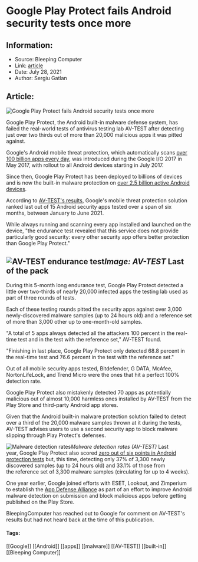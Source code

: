 # Google Play Protect fails Android security tests once more
### 

## Information:
+ Source: Bleeping Computer
+ Link: [article](https://www.bleepingcomputer.com/news/security/google-play-protect-fails-android-security-tests-once-more/)
+ Date: July 28, 2021
+ Author: Sergiu Gatlan


## Article:
![Google Play Protect fails Android security tests once more](https://www.bleepstatic.com/content/hl-images/2021/07/28/Google-Play--Protect.jpg)


Google Play Protect, the Android built-in malware defense system, has failed the real-world tests of antivirus testing lab AV-TEST after detecting just over two thirds out of more than 20,000 malicious apps it was pitted against.


Google's Android mobile threat protection, which automatically scans [over 100 billion apps every day](https://developers.google.com/android/play-protect), was introduced during the Google I/O 2017 in May 2017, with rollout to all Android devices starting in July 2017.


Since then, Google Play Protect has been deployed to billions of devices and is now the built-in malware protection on [over 2.5 billion active Android devices](https://www.android.com/intl/en_us/play-protect/).


According to [AV-TEST's results](https://www.av-test.org/en/news/15-security-apps-for-android-in-an-endurance-test/), Google's mobile threat protection solution ranked last out of 15 Android security apps tested over a span of six months, between January to June 2021.


While always running and scanning every app installed and launched on the device, "the endurance test revealed that this service does not provide particularly good security: every other security app offers better protection than Google Play Protect."



![AV-TEST endurance test](https://www.bleepstatic.com/images/news/u/1109292/2021/Endurance%20test.jpg)*Image: AV-TEST*
Last of the pack
----------------


During this 5-month long endurance test, Google Play Protect detected a little over two-thirds of nearly 20,000 infected apps the testing lab used as part of three rounds of tests.


Each of these testing rounds pitted the security apps against over 3,000 newly-discovered malware samples (up to 24 hours old) and a reference set of more than 3,000 other up to one-month-old samples.


"A total of 5 apps always detected all the attackers 100 percent in the real-time test and in the test with the reference set," AV-TEST found.


"Finishing in last place, Google Play Protect only detected 68.8 percent in the real-time test and 76.6 percent in the test with the reference set."


Out of all mobile security apps tested, Bitdefender, G DATA, McAfee, NortonLifeLock, and Trend Micro were the ones that hit a perfect 100% detection rate.


Google Play Protect also mistakenly detected 70 apps as potentially malicious out of almost 10,000 harmless ones installed by AV-TEST from the Play Store and third-party Android app stores.


Given that the Android built-in malware protection solution failed to detect over a third of the 20,000 malware samples thrown at it during the tests, AV-TEST advises users to use a second security app to block malware slipping through Play Protect's defenses.



![Malware detection rates](https://www.bleepstatic.com/images/news/u/1109292/2021/Malware%20detection%20rates.jpg)*Malware detection rates (AV-TEST)*
Last year, Google Play Protect also scored [zero out of six points in Android protection tests](https://www.bleepingcomputer.com/news/security/google-play-protect-miserably-fails-android-protection-tests/) but, this time, detecting only 37% of 3,300 newly discovered samples (up to 24 hours old) and 33.1% of those from the reference set of 3,300 malware samples (circulating for up to 4 weeks).


One year earlier, Google joined efforts with ESET, Lookout, and Zimperium to establish the [App Defense Alliance](https://www.bleepingcomputer.com/news/security/google-allies-with-security-companies-to-boost-play-store-safety/) as part of an effort to improve Android malware detection on submission and block malicious apps before getting published on the Play Store.


BleepingComputer has reached out to Google for comment on AV-TEST's results but had not heard back at the time of this publication.




#### Tags:
[[Google]] [[Android]] [[apps]] [[malware]] [[AV-TEST]] [[built-in]] [[Bleeping Computer]]
